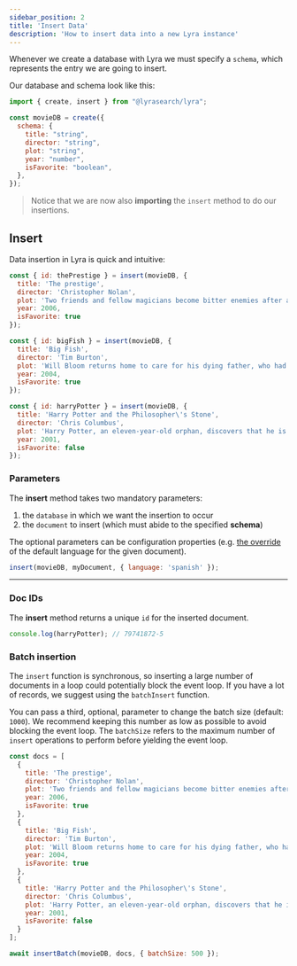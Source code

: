 ```yaml
---
sidebar_position: 2
title: 'Insert Data'
description: 'How to insert data into a new Lyra instance'
---
```


Whenever we create a database with Lyra we must specify a `schema`, which
represents the entry we are going to insert.

Our database and schema look like this:

```js
import { create, insert } from "@lyrasearch/lyra";

const movieDB = create({
  schema: {
    title: "string",
    director: "string",
    plot: "string",
    year: "number",
    isFavorite: "boolean",
  },
});
```

> Notice that we are now also **importing** the `insert` method to do our
> insertions.

## Insert

Data insertion in Lyra is quick and intuitive:

```js title="lyra.js"
const { id: thePrestige } = insert(movieDB, {
  title: 'The prestige',
  director: 'Christopher Nolan',
  plot: 'Two friends and fellow magicians become bitter enemies after a sudden tragedy. As they devote themselves to this rivalry, they make sacrifices that bring them fame but with terrible consequences.',
  year: 2006,
  isFavorite: true
});

const { id: bigFish } = insert(movieDB, {
  title: 'Big Fish',
  director: 'Tim Burton',
  plot: 'Will Bloom returns home to care for his dying father, who had a penchant for telling unbelievable stories. After he passes away, Will tries to find out if his tales were really true.',
  year: 2004,
  isFavorite: true
});

const { id: harryPotter } = insert(movieDB, {
  title: 'Harry Potter and the Philosopher\'s Stone',
  director: 'Chris Columbus',
  plot: 'Harry Potter, an eleven-year-old orphan, discovers that he is a wizard and is invited to study at Hogwarts. Even as he escapes a dreary life and enters a world of magic, he finds trouble awaiting him.',
  year: 2001,
  isFavorite: false
});
```

### Parameters

The **insert** method takes two mandatory parameters:

1. the `database` in which we want the insertion to occur
2. the `document` to insert (which must abide to the specified **schema**)

The optional parameters can be configuration properties (e.g.
<a href="/docs/usage/creating-a-new-lyra-instance#input-analyzer">the
override</a> of the default language for the given document).

```js title="lyra.js"
insert(movieDB, myDocument, { language: 'spanish' });
```

<hr/>

### Doc IDs

The **insert** method returns a unique `id` for the inserted document.

```js
console.log(harryPotter); // 79741872-5
```

### Batch insertion

The `insert` function is synchronous, so inserting a large number of documents
in a loop could potentially block the event loop. If you have a lot of records,
we suggest using the `batchInsert` function.

You can pass a third, optional, parameter to change the batch size (default:
`1000`). We recommend keeping this number as low as possible to avoid blocking
the event loop. The `batchSize` refers to the maximum number of `insert`
operations to perform before yielding the event loop.

```js title="lyra.js"
const docs = [
  {
    title: 'The prestige',
    director: 'Christopher Nolan',
    plot: 'Two friends and fellow magicians become bitter enemies after a sudden tragedy. As they devote themselves to this rivalry, they make sacrifices that bring them fame but with terrible consequences.',
    year: 2006,
    isFavorite: true
  },
  {
    title: 'Big Fish',
    director: 'Tim Burton',
    plot: 'Will Bloom returns home to care for his dying father, who had a penchant for telling unbelievable stories. After he passes away, Will tries to find out if his tales were really true.',
    year: 2004,
    isFavorite: true
  },
  {
    title: 'Harry Potter and the Philosopher\'s Stone',
    director: 'Chris Columbus',
    plot: 'Harry Potter, an eleven-year-old orphan, discovers that he is a wizard and is invited to study at Hogwarts. Even as he escapes a dreary life and enters a world of magic, he finds trouble awaiting him.',
    year: 2001,
    isFavorite: false
  }
];

await insertBatch(movieDB, docs, { batchSize: 500 });
```
